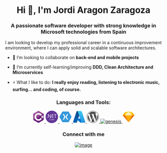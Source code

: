<h1 align="center">Hi 👋, I'm Jordi Aragon Zaragoza </h1>
<h3 align="center">A passionate software developer with strong knowledge in Microsoft technologies from Spain</h3>

<p>I am looking to develop my professional career in a continuous improvement environment, where I can apply solid and scalable software architectures.</p>

- 💼 I’m looking to collaborate on **back-end and mobile projects**

- 🌱 I’m currently self-learning/improving **DDD, Clean Architecture and Microservices** 

- ⚡ What I like to do: **I really enjoy reading, listening to electronic music, surfing... and coding, of course.**

<h3 align="center">Languages and Tools:</h3>

<p align="center">
  <a href="https://learn.microsoft.com/en-us/dotnet/csharp/" target="_blank"> 
    <img src="https://github.com/devicons/devicon/blob/master/icons/csharp/csharp-original.svg" alt="csharp" width="40" height="40"/> 
  </a>  
  <a href="https://dotnet.microsoft.com/" target="_blank"> 
    <img src="https://github.com/devicons/devicon/blob/master/icons/dotnetcore/dotnetcore-original.svg" alt="dotnetcore" width="40" height="40"/> 
  </a>
  <a href="https://dotnet.microsoft.com/en-us/apps/xamarin" target="_blank"> 
    <img src="https://github.com/devicons/devicon/blob/master/icons/xamarin/xamarin-original.svg" alt="xamarin" width="40" height="40"/> 
  </a>
  <a href="https://azure.microsoft.com/" target="_blank"> 
    <img src="https://github.com/devicons/devicon/blob/master/icons/azure/azure-original.svg" alt="azure" width="40" height="40"/> 
  </a>   
  <a href="https://wordpress.org/" target="_blank"> 
    <img src="https://github.com/devicons/devicon/blob/master/icons/wordpress/wordpress-plain.svg" alt="wordpress" width="40" height="40"/> 
  </a>
  <a href="https://www.studiopress.com/themes/genesis/" target="_blank"> 
    <img src="https://www.studiopress.com/wp-content/uploads/genesis-icon-600x600.png" alt="genesis" width="40" height="40"/> 
  </a>  
  <a href="https://www.sketch.com/" target="_blank"> 
    <img src="https://github.com/devicons/devicon/blob/master/icons/sketch/sketch-original.svg" alt="sketch" width="40" height="40"/> 
  </a> 
</p>

<h3 align="center">Connect with me</h3>
<div align="center">

[![image](https://img.shields.io/badge/LinkedIn-0077B5?style=for-the-badge&logo=linkedin&logoColor=white)](https://www.linkedin.com/in/jordiaragonzaragoza/)
  
</div>
